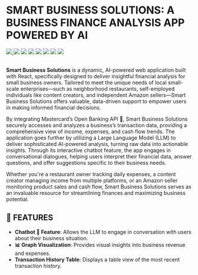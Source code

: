 # SMART BUSINESS SOLUTIONS: A BUSINESS FINANCE ANALYSIS APP POWERED BY AI

<div>
    <a href="LICENSE"><img src="https://img.shields.io/badge/LICENSE-MIT-red"> </a>
    <a href="https://hackathon.wustl.edu/" target="_blank"><img src="https://img.shields.io/badge/Hackathon-WashU-blue"></a>
    <a href="https://mastercard.com" target="_blank"><img src="https://img.shields.io/badge/Mastercard%20Prize%20Winner-🏆-orange"></a>
    <a href="https://reactjs.org/" target="_blank"><img src="https://img.shields.io/badge/Built%20with-React-blue?logo=react"></a>
    <img src="https://img.shields.io/badge/AI%20Powered-🤖-purple">
    <a href="https://developer.mastercard.com/open-banking/" target="_blank"><img src="https://img.shields.io/badge/Powered%20by-Mastercard%20Open%20Banking-blue"></a>
    <img src="https://img.shields.io/badge/Project-Hackathon-yellowgreen">
    <img src="https://img.shields.io/badge/Supports-Small%20Business-yellow">

</div>
<br>

**Smart Business Solutions** is a dynamic, AI-powered web application built with React, specifically designed to deliver insightful financial analysis for small business owners. Tailored to meet the unique needs of local small-scale enterprises—such as neighborhood restaurants, self-employed individuals like content creators, and independent Amazon sellers—Smart Business Solutions offers valuable, data-driven support to empower users in making informed financial decisions.

By integrating Mastercard’s Open Banking API 🏦, Smart Business Solutions securely accesses and analyzes a business’s transaction data, providing a comprehensive view of income, expenses, and cash flow trends. The application goes further by utilizing a Large Language Model (LLM) to deliver sophisticated AI-powered analysis, turning raw data into actionable insights. Through its interactive chatbot feature, the app engages in conversational dialogues, helping users interpret their financial data, answer questions, and offer suggestions specific to their business needs.

Whether you're a restaurant owner tracking daily expenses, a content creator managing income from multiple platforms, or an Amazon seller monitoring product sales and cash flow, Smart Business Solutions serves as an invaluable resource for streamlining finances and maximizing business potential.

## 🚀 FEATURES

- **Chatbot 🤖 Feature**: Allows the LLM to engage in conversation with users about their business situation.
- **📊 Graph Visualization**: Provides visual insights into business revenue and expenses.
- **Transaction History Table**: Displays a table view of the most recent transaction history.

